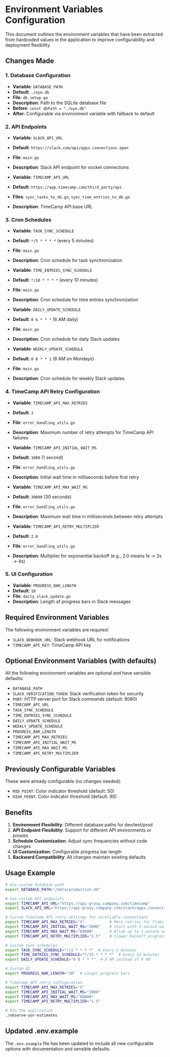 # Environment Variables Configuration

This document outlines the environment variables that have been extracted from hardcoded values in the application to improve configurability and deployment flexibility.

## Changes Made

### 1. Database Configuration
- **Variable**: `DATABASE_PATH`
- **Default**: `./oye.db`
- **File**: `db_setup.go`
- **Description**: Path to the SQLite database file
- **Before**: `const dbPath = "./oye.db"`
- **After**: Configurable via environment variable with fallback to default

### 2. API Endpoints
- **Variable**: `SLACK_API_URL`
- **Default**: `https://slack.com/api/apps.connections.open`
- **File**: `main.go`
- **Description**: Slack API endpoint for socket connections

- **Variable**: `TIMECAMP_API_URL`
- **Default**: `https://app.timecamp.com/third_party/api`
- **Files**: `sync_tasks_to_db.go`, `sync_time_entries_to_db.go`
- **Description**: TimeCamp API base URL

### 3. Cron Schedules
- **Variable**: `TASK_SYNC_SCHEDULE`
- **Default**: `*/5 * * * *` (every 5 minutes)
- **File**: `main.go`
- **Description**: Cron schedule for task synchronization

- **Variable**: `TIME_ENTRIES_SYNC_SCHEDULE`
- **Default**: `*/10 * * * *` (every 10 minutes)
- **File**: `main.go`
- **Description**: Cron schedule for time entries synchronization

- **Variable**: `DAILY_UPDATE_SCHEDULE`
- **Default**: `0 6 * * *` (6 AM daily)
- **File**: `main.go`
- **Description**: Cron schedule for daily Slack updates

- **Variable**: `WEEKLY_UPDATE_SCHEDULE`
- **Default**: `0 8 * * 1` (8 AM on Mondays)
- **File**: `main.go`
- **Description**: Cron schedule for weekly Slack updates

### 4. TimeCamp API Retry Configuration
- **Variable**: `TIMECAMP_API_MAX_RETRIES`
- **Default**: `3`
- **File**: `error_handling_utils.go`
- **Description**: Maximum number of retry attempts for TimeCamp API failures

- **Variable**: `TIMECAMP_API_INITIAL_WAIT_MS`
- **Default**: `1000` (1 second)
- **File**: `error_handling_utils.go`
- **Description**: Initial wait time in milliseconds before first retry

- **Variable**: `TIMECAMP_API_MAX_WAIT_MS`
- **Default**: `30000` (30 seconds)
- **File**: `error_handling_utils.go`
- **Description**: Maximum wait time in milliseconds between retry attempts

- **Variable**: `TIMECAMP_API_RETRY_MULTIPLIER`
- **Default**: `2.0`
- **File**: `error_handling_utils.go`
- **Description**: Multiplier for exponential backoff (e.g., 2.0 means 1s → 2s → 4s)

### 5. UI Configuration
- **Variable**: `PROGRESS_BAR_LENGTH`
- **Default**: `10`
- **File**: `daily_slack_update.go`
- **Description**: Length of progress bars in Slack messages

## Required Environment Variables

The following environment variables are required:
- `SLACK_WEBHOOK_URL`: Slack webhook URL for notifications
- `TIMECAMP_API_KEY`: TimeCamp API key

## Optional Environment Variables (with defaults)

All the following environment variables are optional and have sensible defaults:
- `DATABASE_PATH`
- `SLACK_VERIFICATION_TOKEN`: Slack verification token for security  
- `PORT`: HTTP server port for Slack commands (default: 8080)
- `TIMECAMP_API_URL`
- `TASK_SYNC_SCHEDULE`
- `TIME_ENTRIES_SYNC_SCHEDULE`
- `DAILY_UPDATE_SCHEDULE`
- `WEEKLY_UPDATE_SCHEDULE`
- `PROGRESS_BAR_LENGTH`
- `TIMECAMP_API_MAX_RETRIES`
- `TIMECAMP_API_INITIAL_WAIT_MS`
- `TIMECAMP_API_MAX_WAIT_MS`
- `TIMECAMP_API_RETRY_MULTIPLIER`

## Previously Configurable Variables

These were already configurable (no changes needed):
- `MID_POINT`: Color indicator threshold (default: 50)
- `HIGH_POINT`: Color indicator threshold (default: 90)

## Benefits

1. **Environment Flexibility**: Different database paths for dev/test/prod
2. **API Endpoint Flexibility**: Support for different API environments or proxies
3. **Schedule Customization**: Adjust sync frequencies without code changes
4. **UI Customization**: Configurable progress bar length
5. **Backward Compatibility**: All changes maintain existing defaults

## Usage Example

```bash
# Use custom database path
export DATABASE_PATH="/data/production.db"

# Use custom API endpoints
export TIMECAMP_API_URL="https://api-proxy.company.com/timecamp"
export SLACK_API_URL="https://api-proxy.company.com/slack/apps.connections.open"

# Custom TimeCamp API retry settings for unreliable connections
export TIMECAMP_API_MAX_RETRIES="5"           # More retries for flaky connections
export TIMECAMP_API_INITIAL_WAIT_MS="2000"    # Start with 2-second wait
export TIMECAMP_API_MAX_WAIT_MS="60000"       # Allow up to 1-minute waits
export TIMECAMP_API_RETRY_MULTIPLIER="1.5"    # Slower backoff progression

# Custom sync schedules
export TASK_SYNC_SCHEDULE="*/2 * * * *"  # Every 2 minutes
export TIME_ENTRIES_SYNC_SCHEDULE="*/15 * * * *"  # Every 15 minutes
export DAILY_UPDATE_SCHEDULE="0 8 * * *"  # 8 AM instead of 6 AM

# Custom UI
export PROGRESS_BAR_LENGTH="20"  # Longer progress bars

# TimeCamp API retry configuration
export TIMECAMP_API_MAX_RETRIES="5"
export TIMECAMP_API_INITIAL_WAIT_MS="2000"
export TIMECAMP_API_MAX_WAIT_MS="60000"
export TIMECAMP_API_RETRY_MULTIPLIER="1.5"

# Run the application
./observe-yor-estimates
```

## Updated .env.example

The `.env.example` file has been updated to include all new configurable options with documentation and sensible defaults.
